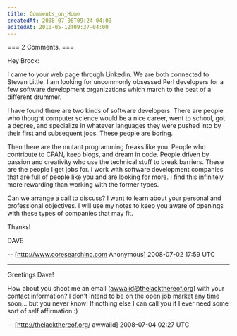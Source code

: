 ```yaml
---
title: Comments_on_Home
createdAt: 2008-07-08T09:24-04:00
editedAt: 2010-05-12T09:37-04:00
---
```


=== 2 Comments. ===

Hey Brock:

I came to your web page through Linkedin.  We are both connected to Stevan Little.  I am looking for uncommonly obsessed Perl developers for a few  software development organizations which march to the beat of a different drummer.  

I have found there are two kinds of software developers.  There are people who thought computer science would be a nice career, went to school, got a degree, and specialize in whatever languages they were pushed into by their first and subsequent jobs.  These people are boring.  

Then there are the mutant programming freaks like you.  People who contribute to CPAN, keep blogs, and dream in code.  People driven by passion and creativity who use the technical stuff to break barriers.  These are the people I get jobs for.  I work with software development companies that are full of people like you and are looking for more. I find this infinitely more rewarding than working with the former types.   

Can we arrange a call to discuss?  I want to learn about your personal and professional objectives.  I will use my notes to keep you aware of openings with these types of companies that may fit. 

Thanks!

DAVE

-- [http://www.coresearchinc.com Anonymous] 2008-07-02 17:59 UTC


----

Greetings Dave!

How about you shoot me an email (awwaiid@thelackthereof.org) with your contact information? I don't intend to be on the open job market any time soon... but you never know! If nothing else I can call you if I ever need some sort of self affirmation :)

-- [http://thelackthereof.org/ awwaiid] 2008-07-04 02:27 UTC


